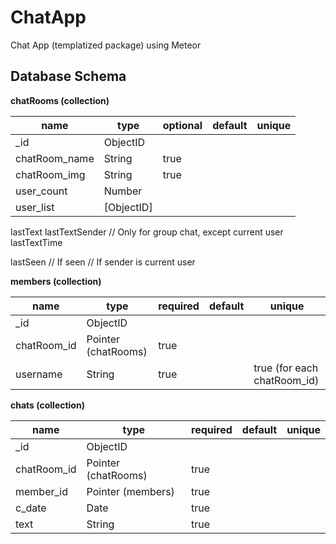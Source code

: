 ChatApp
=======
Chat App (templatized package) using Meteor

Database Schema
---------------
__chatRooms (collection)__

name | type | optional | default | unique
---- | ---- | -------- | ------- | ------
_id  | ObjectID | | |
chatRoom_name | String | true | |
chatRoom_img | String | true | |
user_count | Number | | |
user_list | [ObjectID] | | |

lastText
lastTextSender // Only for group chat, except current user
lastTextTime

lastSeen // If 
seen // If sender is current user


__members (collection)__

name | type        | required | default | unique
---- | ----------- | -------- | ------- | ------
_id  | ObjectID    |          |         |    
chatRoom_id | Pointer (chatRooms)| true |         |   
username | String  | true     |         | true (for each chatRoom_id)  

__chats (collection)__

name | type        | required | default | unique
---- | ----------- | -------- | ------- | ------
_id  | ObjectID    |          |         |    
chatRoom_id | Pointer (chatRooms)| true |         |   
member_id | Pointer (members)| true     |         |   
c_date | Date  | true     |         |   
text | String  | true     |         |   
